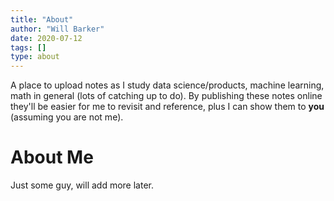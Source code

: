 ```yaml
---
title: "About"
author: "Will Barker"
date: 2020-07-12
tags: []
type: about
---
```

A place to upload notes as I study data science/products, machine learning, math in general (lots of catching up to do). By publishing these notes online they'll be easier for me to revisit and reference, plus I can show them to **you** (assuming you are not me).

# About Me

Just some guy, will add more later.